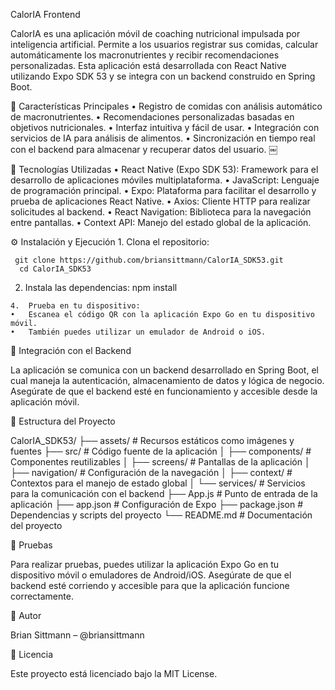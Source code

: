 CalorIA Frontend

CalorIA es una aplicación móvil de coaching nutricional impulsada por inteligencia artificial. Permite a los usuarios registrar sus comidas, calcular automáticamente los macronutrientes y recibir recomendaciones personalizadas. Esta aplicación está desarrollada con React Native utilizando Expo SDK 53 y se integra con un backend construido en Spring Boot.

🚀 Características Principales
	•	Registro de comidas con análisis automático de macronutrientes.
	•	Recomendaciones personalizadas basadas en objetivos nutricionales.
	•	Interfaz intuitiva y fácil de usar.
	•	Integración con servicios de IA para análisis de alimentos.
	•	Sincronización en tiempo real con el backend para almacenar y recuperar datos del usuario. ￼

📱 Tecnologías Utilizadas
	•	React Native (Expo SDK 53): Framework para el desarrollo de aplicaciones móviles multiplataforma.
	•	JavaScript: Lenguaje de programación principal.
	•	Expo: Plataforma para facilitar el desarrollo y prueba de aplicaciones React Native.
	•	Axios: Cliente HTTP para realizar solicitudes al backend.
	•	React Navigation: Biblioteca para la navegación entre pantallas.
	•	Context API: Manejo del estado global de la aplicación.

 ⚙️ Instalación y Ejecución
	1.	Clona el repositorio:

     git clone https://github.com/briansittmann/CalorIA_SDK53.git
      cd CalorIA_SDK53


  2.	Instala las dependencias:
     npm install

	4.	Prueba en tu dispositivo:
	•	Escanea el código QR con la aplicación Expo Go en tu dispositivo móvil.
	•	También puedes utilizar un emulador de Android o iOS.


 🔗 Integración con el Backend

  La aplicación se comunica con un backend desarrollado en Spring Boot, el cual maneja la autenticación, almacenamiento de datos y lógica de negocio. Asegúrate de que el backend esté en funcionamiento y accesible desde la aplicación móvil.


  📂 Estructura del Proyecto

  CalorIA_SDK53/
├── assets/             # Recursos estáticos como imágenes y fuentes
├── src/                # Código fuente de la aplicación
│   ├── components/     # Componentes reutilizables
│   ├── screens/        # Pantallas de la aplicación
│   ├── navigation/     # Configuración de la navegación
│   ├── context/        # Contextos para el manejo de estado global
│   └── services/       # Servicios para la comunicación con el backend
├── App.js              # Punto de entrada de la aplicación
├── app.json            # Configuración de Expo
├── package.json        # Dependencias y scripts del proyecto
└── README.md           # Documentación del proyecto


🧪 Pruebas

Para realizar pruebas, puedes utilizar la aplicación Expo Go en tu dispositivo móvil o emuladores de Android/iOS. Asegúrate de que el backend esté corriendo y accesible para que la aplicación funcione correctamente.


👤 Autor

Brian Sittmann – @briansittmann

📄 Licencia

Este proyecto está licenciado bajo la MIT License.
